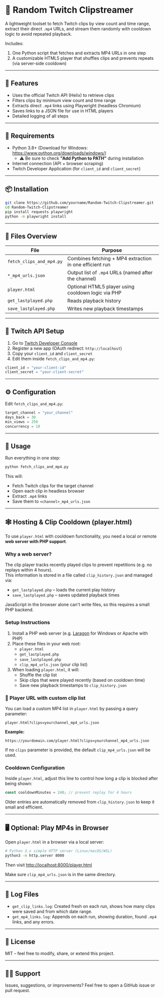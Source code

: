 # 🎲 Random Twitch Clipstreamer

A lightweight toolset to fetch Twitch clips by view count and time range, 
extract their direct `.mp4` URLs, and stream them randomly with cooldown logic 
to avoid repeated playback.

Includes:
1. One Python script that fetches and extracts MP4 URLs in one step
2. A customizable HTML5 player that shuffles clips and prevents repeats (via server-side cooldown)

---

## 🎯 Features

- Uses the official Twitch API (Helix) to retrieve clips
- Filters clips by minimum view count and time range
- Extracts direct `.mp4` links using Playwright (headless Chromium)
- Saves links to a JSON file for use in HTML players
- Detailed logging of all steps

---

## 🔧 Requirements

- Python 3.8+ (Download for Windows: https://www.python.org/downloads/windows/)
  - ⚠️ Be sure to check **"Add Python to PATH"** during installation
- Internet connection (API + browser scraping)
- Twitch Developer Application (for `client_id` and `client_secret`)

---

## 📦 Installation

```bash
git clone https://github.com/yourname/Random-Twitch-Clipstreamer.git
cd Random-Twitch-Clipstreamer
pip install requests playwright
python -m playwright install
```

---

## 📂 Files Overview

| File                          | Purpose                                                  |
|-------------------------------|----------------------------------------------------------|
| `fetch_clips_and_mp4.py`      | Combines fetching + MP4 extraction in one efficient run  |
| `*_mp4_urls.json`             | Output list of `.mp4` URLs (named after the channel)     |
| `player.html`                 | Optional HTML5 player using cooldown logic via PHP       |
| `get_lastplayed.php`          | Reads playback history                                   |
| `save_lastplayed.php`         | Writes new playback timestamps                           |

---

## 🔑 Twitch API Setup

1. Go to [Twitch Developer Console](https://dev.twitch.tv/console/apps)
2. Register a new app (OAuth redirect: `http://localhost`)
3. Copy your `client_id` and `client_secret`
4. Edit them inside `fetch_clips_and_mp4.py`:
```python
client_id = "your-client-id"
client_secret = "your-client-secret"
```

---

## ⚙️ Configuration

Edit `fetch_clips_and_mp4.py`:
```python
target_channel = "your_channel"
days_back = 30
min_views = 250
concurrency = 10
```

---

## 🚀 Usage

Run everything in one step:
```bash
python fetch_clips_and_mp4.py
```

This will:
- Fetch Twitch clips for the target channel
- Open each clip in headless browser
- Extract `.mp4` links
- Save them to `<channel>_mp4_urls.json`

---

## 🕸️ Hosting & Clip Cooldown (player.html)

To use `player.html` with cooldown functionality, you need a local or remote **web server with PHP support**.

### Why a web server?

The clip player tracks recently played clips to prevent repetitions (e.g. no replays within 4 hours).  
This information is stored in a file called `clip_history.json` and managed via:

- `get_lastplayed.php` – loads the current play history
- `save_lastplayed.php` – saves updated playback times

JavaScript in the browser alone can't write files, so this requires a small PHP backend.

### Setup Instructions

1. Install a PHP web server (e.g. [Laragon](https://laragon.org) for Windows or Apache with PHP)
2. Place these files in your web root:
   - `player.html`
   - `get_lastplayed.php`
   - `save_lastplayed.php`
   - `clip_mp4_urls.json` (your clip list)
3. When loading `player.html`, it will:
   - Shuffle the clip list
   - Skip clips that were played recently (based on cooldown time)
   - Save new playback timestamps to `clip_history.json`

### 🔗 Player URL with custom clip list

You can load a custom MP4 list in `player.html` by passing a query parameter:

```
player.html?clips=yourchannel_mp4_urls.json
```

**Example:**

```
https://yourdomain.com/player.html?clips=yourchannel_mp4_urls.json
```

If no `clips` parameter is provided, the default `clip_mp4_urls.json` will be used.


### Cooldown Configuration

Inside `player.html`, adjust this line to control how long a clip is blocked after being shown:

```js
const cooldownMinutes = 240; // prevent replay for 4 hours
```

Older entries are automatically removed from `clip_history.json` to keep it small and efficient.

---

## 🖥️ Optional: Play MP4s in Browser

Open `player.html` in a browser via a local server:

```bash
# Python 3.x simple HTTP server (Linux/macOS/WSL)
python3 -m http.server 8000
```

Then visit [http://localhost:8000/player.html](http://localhost:8000/player.html)

Make sure `clip_mp4_urls.json` is in the same directory.

---

## 📝 Log Files

- `get_clip_links.log`: Created fresh on each run, shows how many clips were saved and from which date range.
- `get_mp4_links.log`: Appends on each run, showing duration, found `.mp4` links, and any errors.

---

## 📄 License

MIT – feel free to modify, share, or extend this project.

---

## 🙋‍♂️ Support

Issues, suggestions, or improvements? Feel free to open a GitHub issue or pull request.

